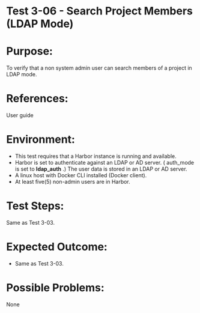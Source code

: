 Test 3-06 - Search Project Members (LDAP Mode)
=======

# Purpose:

To verify that a non system admin user can search members of a project in LDAP mode.

# References:
User guide

# Environment:
* This test requires that a Harbor instance is running and available.
* Harbor is set to authenticate against an LDAP or AD server. ( auth_mode is set to **ldap_auth** .) The user data is stored in an LDAP or AD server.
* A linux host with Docker CLI installed (Docker client).
* At least five(5) non-admin users are in Harbor.

# Test Steps:

Same as Test 3-03.


# Expected Outcome:
* Same as Test 3-03.

# Possible Problems:
None